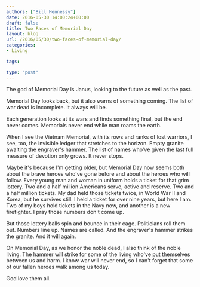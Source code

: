 ```yaml
---
authors: ["Bill Hennessy"]
date: 2016-05-30 14:00:24+00:00
draft: false
title: Two Faces of Memorial Day
layout: blog
url: /2016/05/30/two-faces-of-memorial-day/
categories:
- Living

tags:

type: "post"
---
```


The god of Memorial Day is Janus, looking to the future as well as the past.

Memorial Day looks back, but it also warns of something coming. The list of war dead is incomplete. It always will be.

Each generation looks at its wars and finds something final, but the end never comes. Memorials never end while man roams the earth.

When I see the Vietnam Memorial, with its rows and ranks of lost warriors, I see, too, the invisible ledger that stretches to the horizon. Empty granite awaiting the engraver's hammer. The list of names who've given the last full measure of devotion only grows. It never stops.

Maybe it's because I'm getting older, but Memorial Day now seems both about the brave heroes who've gone before and about the heroes who will follow. Every young man and woman in uniform holds a ticket for that grim lottery. Two and a half million Americans serve, active and reserve. Two and a half million tickets. My dad held those tickets twice, in World War II and Korea, but he survives still. I held a ticket for over nine years, but here I am. Two of my boys hold tickets in the Navy now, and another is a new firefighter. I pray those numbers don't come up.

But those lottery balls spin and bounce in their cage. Politicians roll them out. Numbers line up. Names are called. And the engraver's hammer strikes the granite. And it will again.

On Memorial Day, as we honor the noble dead, I also think of the noble living. The hammer will strike for some of the living who've put themselves between us and harm. I know war will never end, so I can't forget that some of our fallen heroes walk among us today.

God love them all.


